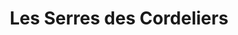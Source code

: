 ---
title: "Les Serres des Cordeliers"
url: /paray-le-monial/les-serres-des-cordeliers/
shop: centre de jardinage
---